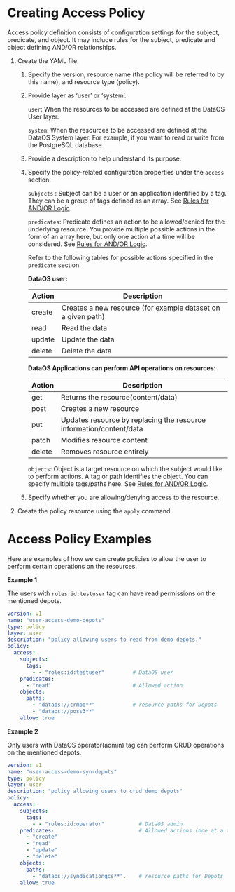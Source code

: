 # Creating Access Policy

Access policy definition consists of configuration settings for the subject, predicate, and object. It may include rules for the subject, predicate and object defining AND/OR relationships.

1. Create the YAML file. 
    1. Specify the version, resource name (the policy will be referred to by this name), and resource type (policy). 
    2. Provide layer as ‘user’ or ‘system’. 
        
        `user`: When the resources to be accessed are defined at the DataOS User layer.
        
        `system`: When the resources to be accessed are defined at the DataOS System layer. For example, if you want to read or write from the PostgreSQL database.
        
    3. Provide a description to help understand its purpose.
    4. Specify the policy-related configuration properties under the `access` section.
        
        `subjects` : Subject can be a user or an application identified by a tag. They can be a group of tags defined as an array. See [Rules for AND/OR Logic](./rules_for_and_or_logic.md).
        
        `predicates`: Predicate defines an action to be allowed/denied for the underlying resource. You provide multiple possible actions in the form of an array here, but only one action at a time will be considered. See [Rules for AND/OR Logic](./rules_for_and_or_logic.md).
        
        Refer to the following tables for possible actions specified in the `predicate` section.
        
        **DataOS user:**
        
        | Action | Description |
        | --- | --- |
        | create | Creates a new resource (for example dataset on a given path) |
        | read | Read the data  |
        | update | Update the data |
        | delete | Delete the data  |
        
        **DataOS Applications can perform API operations on resources:**
        
        | Action | Description |
        | --- | --- |
        | get | Returns the resource(content/data) |
        | post | Creates a new resource |
        | put | Updates resource by replacing the resource information/content/data |
        | patch | Modifies resource content |
        | delete | Removes resource entirely |
        
        `objects`: Object is a target resource on which the subject would like to perform actions. A tag or path identifies the object. You can specify multiple tags/paths here. See [Rules for AND/OR Logic](./rules_for_and_or_logic.md).

    5. Specify whether you are allowing/denying access to the resource.
2. Create the policy resource using the  `apply` command.

# Access Policy Examples

Here are examples of how we can create policies to allow the user to perform certain operations on the resources. 

**Example 1**

The users with `roles:id:testuser` tag can have read permissions on the mentioned depots. 

```yaml
version: v1
name: "user-access-demo-depots"
type: policy
layer: user
description: "policy allowing users to read from demo depots."
policy:
  access:
    subjects:
      tags:
        - - "roles:id:testuser"         # DataOS user
    predicates:
      - "read"                          # Allowed action
    objects:
      paths:
        - "dataos://crmbq**"            # resource paths for Depots
        - "dataos://poss3**"
    allow: true
```

**Example 2**

Only users with DataOS operator(admin) tag can perform CRUD operations on the mentioned depots. 

```yaml
version: v1
name: "user-access-demo-syn-depots"
type: policy
layer: user
description: "policy allowing users to crud demo depots"
policy:
  access:
    subjects:                             
      tags:
        - - "roles:id:operator"           # DataOS admin 
    predicates:                           # Allowed actions (one at a time)
      - "create"
      - "read"
      - "update"
      - "delete"
    objects:
      paths:
        - "dataos://syndicationgcs**".    # resource paths for Depots
    allow: true
```
